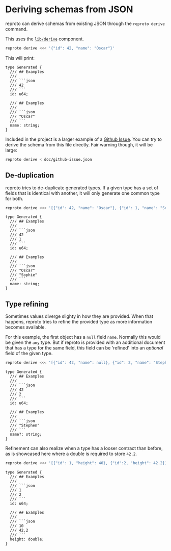 # Deriving schemas from JSON

reproto can derive schemas from existing JSON through the `reproto derive` command.

This uses the [`lib/derive`] component.

[`lib/derive`]: /lib/derive

```bash
reproto derive <<< '{"id": 42, "name": "Oscar"}'
```

This will print:

```reproto
type Generated {
  /// ## Examples
  ///
  /// ```json
  /// 42
  /// ```
  id: u64;

  /// ## Examples
  ///
  /// ```json
  /// "Oscar"
  /// ```
  name: string;
}
```

Included in the project is a larger example of a [Github Issue].
You can try to derive the schema from this file directly.
Fair warning though, it will be large:

```bash
reproto derive < doc/github-issue.json
```

[Github Issue]: /doc/github-issue.json

## De-duplication

reproto tries to de-duplicate generated types.
If a given type has a set of fields that is identical with another, it will only generate one
common type for both.

```bash
reproto derive <<< '[{"id": 42, "name": "Oscar"}, {"id": 1, "name": "Sophie"}]'
```

```reproto
type Generated {
  /// ## Examples
  /// 
  /// ```json
  /// 42
  /// 1
  /// ```
  id: u64;

  /// ## Examples
  /// 
  /// ```json
  /// "Oscar"
  /// "Sophie"
  /// ```
  name: string;
}
```

## Type refining

Sometimes values diverge slighty in how they are provided.
When that happens, reproto tries to refine the provided type as more information becomes available.

For this example, the first object has a `null` field `name`.
Normally this would be given the `any` type.
But if reproto is provided with an additional document that has a type for the same field, this
field can be 'refined' into an _optional_ field of the given type.

```bash
reproto derive <<< '[{"id": 42, "name": null}, {"id": 2, "name": "Stephen"}]'
```

```reproto
type Generated {
  /// ## Examples
  /// 
  /// ```json
  /// 42
  /// 2
  /// ```
  id: u64;

  /// ## Examples
  /// 
  /// ```json
  /// "Stephen"
  /// ```
  name?: string;
}
```

Refinement can also realize when a type has a looser contract than before, as is showcased here
where a double is required to store `42.2`.

```bash
reproto derive <<< '[{"id": 1, "height": 40}, {"id":2, "height": 42.2}]'
```

```reproto
type Generated {
  /// ## Examples
  ///
  /// ```json
  /// 1
  /// 2
  /// ```
  id: u64;

  /// ## Examples
  ///
  /// ```json
  /// 10
  /// 42.2
  /// ```
  height: double;
}
```
